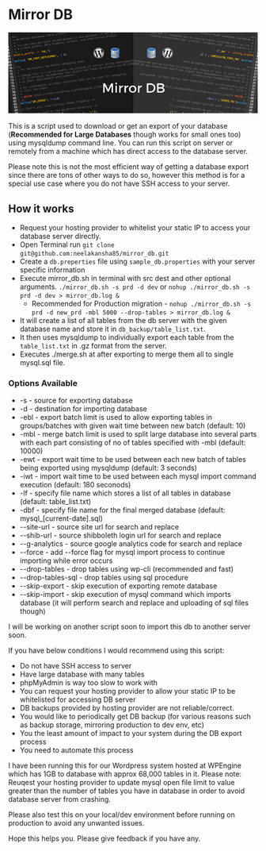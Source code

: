 # Mirror DB
![Mirror DB Banner](assets/mirror-db-banner.jpg?raw=true "Mirror DB")

This is a script used to download or get an export of your database (**Recommended for Large Databases** though works for small ones too) using mysqldump command line. You can run this script on server or remotely from a machine which has direct access to the database server.

Please note this is not the most efficient way of getting a database export since there are tons of other ways to do so, however this method is for a special use case where you do not have SSH access to your server. 

## How it works
* Request your hosting provider to whitelist your static IP to access your database server directly.
* Open Terminal run `git clone git@github.com:neelakansha85/mirror_db.git`
* Create a `db.preperties` file using `sample_db.properties` with your server specific information
* Execute mirror_db.sh in terminal with src dest and other optional arguments. `./mirror_db.sh -s prd -d dev` or `nohup ./mirror_db.sh -s prd -d dev > mirror_db.log &`
    * Recommended for Production migration -
`nohup ./mirror_db.sh -s prd -d new_prd -mbl 5000 --drop-tables > mirror_db.log &`
* It will create a list of all tables from the db server with the given database name and store it in `db_backup/table_list.txt`.
* It then uses mysqldump to individually export each table from the `table_list.txt` in .gz format from the server.
* Executes ./merge.sh at after exporting to merge them all to single mysql.sql file. 

### Options Available
* -s - source for exporting database
* -d - destination for importing database
* -ebl - export batch limit is used to allow exporting tables in groups/batches with given wait time between new batch (default: 10)
* -mbl - merge batch limit is used to split large database into several parts with each part consisting of no of tables specified with -mbl (default: 10000)
* -ewt - export wait time to be used between each new batch of tables being exported using mysqldump (default: 3 seconds)
* -iwt - import wait time to be used between each mysql import command execution (default: 180 seconods)
* -lf - specify file name which stores a list of all tables in database (default: table_list.txt)
* -dbf - specify file name for the final merged database (default: mysql_[current-date].sql)
* --site-url - source site url for search and replace
* --shib-url - source shibboleth login url for search and replace
* --g-analytics - source google analytics code for search and replace
* --force - add --force flag for mysql import process to continue importing while error occurs
* --drop-tables - drop tables using wp-cli (recommended and fast)
* --drop-tables-sql - drop tables using sql procedure
* --skip-export - skip execution of exporting remote database
* --skip-import - skip execution of mysql command which imports database (it will perform search and replace and uploading of sql files though)

I will be working on another script soon to import this db to another server soon.

If you have below conditions I would recommend using this script:
* Do not have SSH access to server
* Have large database with many tables
* phpMyAdmin is way too slow to work with
* You can request your hosting provider to allow your static IP to be whitelisted for accessing DB server
* DB backups provided by hosting provider are not reliable/correct.
* You would like to periodically get DB backup (for various reasons such as backup storage, mirroring production to dev env, etc)
* You the least amount of impact to your system during the DB export process
* You need to automate this process

I have been running this for our Wordpress system hosted at WPEngine which has 1GB to database with approx 68,000 tables in it.
Please note: Reuqest your hosting provider to update mysql open file limit to value greater than the number of tables you have in database in order to avoid database server from crashing. 

Please also test this on your local/dev environment before running on production to avoid any unwanted issues.

Hope this helps you. Please give feedback if you have any. 
